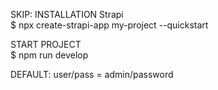 SKIP: INSTALLATION Strapi\
$ npx create-strapi-app my-project --quickstart

START PROJECT\
$ npm run develop

DEFAULT: user/pass = admin/password

